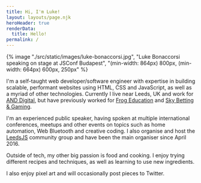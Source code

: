 ```yaml
---
title: Hi, I'm Luke!
layout: layouts/page.njk
heroHeader: true
renderData:
  title: Hello!
permalink: /
---
```

{% image "./src/static/images/luke-bonaccorsi.jpg", "Luke Bonaccorsi speaking on stage at JSConf Budapest", "(min-width: 864px) 800px, (min-width: 664px) 600px, 250px" %}

I'm a self-taught web developer/software engineer with expertise in building scalable, performant websites using HTML, CSS and JavaScript, as well as a myriad of other technologies. Currently I live near Leeds, UK and work for [AND Digital](https://and.digital/), but have previously worked for [Frog Education](https://www.frogeducation.com/) and [Sky Betting & Gaming](https://www.skybetcareers.com/).

I'm an experienced public speaker, having spoken at multiple international conferences, meetups and other events on topics such as home automation, Web Bluetooth and creative coding. I also organise and host the [LeedsJS](https://leedsjs.com) community group and have been the main organiser since April 2016.

Outside of tech, my other big passion is food and cooking. I enjoy trying different recipes and techniques, as well as learning to use new ingredients.

I also enjoy pixel art and will occasionally post pieces to Twitter.
